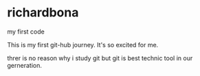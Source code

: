 # richardbona
my first code

This is my first git-hub journey.
It's so excited for me.

threr is no reason why i study git
but git is best technic tool in our gerneration.
